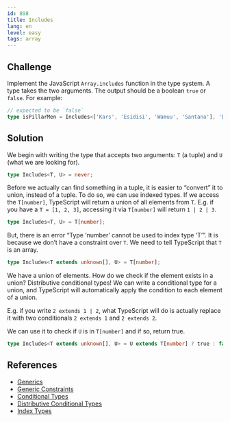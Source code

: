 ```yaml
---
id: 898
title: Includes
lang: en
level: easy
tags: array
---
```


## Challenge

Implement the JavaScript `Array.includes` function in the type system.
A type takes the two arguments.
The output should be a boolean `true` or `false`.
For example:

```typescript
// expected to be `false`
type isPillarMen = Includes<['Kars', 'Esidisi', 'Wamuu', 'Santana'], 'Dio'>
```

## Solution

We begin with writing the type that accepts two arguments: `T` (a tuple) and `U` (what we are looking for).

```typescript
type Includes<T, U> = never;
```

Before we actually can find something in a tuple, it is easier to “convert” it to union, instead of a tuple.
To do so, we can use indexed types.
If we access the `T[number]`, TypeScript will return a union of all elements from `T`.
E.g. if you have a `T = [1, 2, 3]`, accessing it via `T[number]` will return `1 | 2 | 3`.

```typescript
type Includes<T, U> = T[number];
```

But, there is an error “Type ‘number’ cannot be used to index type ‘T’”.
It is because we don’t have a constraint over `T`.
We need to tell TypeScript that `T` is an array.

```typescript
type Includes<T extends unknown[], U> = T[number];
```

We have a union of elements.
How do we check if the element exists in a union?
Distributive conditional types!
We can write a conditional type for a union, and TypeScript will automatically apply the condition to each element of a union.

E.g. if you write `2 extends 1 | 2`, what TypeScript will do is actually replace it with two conditionals `2 extends 1` and `2 extends 2`.

We can use it to check if `U` is in `T[number]` and if so, return true.

```typescript
type Includes<T extends unknown[], U> = U extends T[number] ? true : false;
```

## References

- [Generics](https://www.typescriptlang.org/docs/handbook/generics.html)
- [Generic Constraints](https://www.typescriptlang.org/docs/handbook/2/generics.html#generic-constraints)
- [Conditional Types](https://www.typescriptlang.org/docs/handbook/2/conditional-types.html)
- [Distributive Conditional Types](https://www.typescriptlang.org/docs/handbook/2/conditional-types.html#distributive-conditional-types)
- [Index Types](https://www.typescriptlang.org/docs/handbook/2/indexed-access-types.html)
